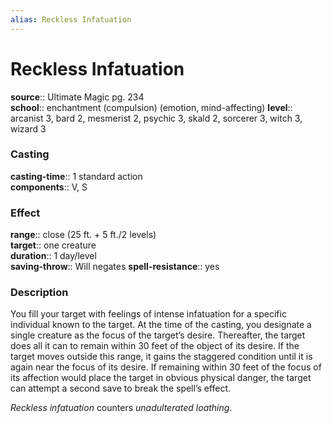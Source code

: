 ```yaml
---
alias: Reckless Infatuation
---
```


# Reckless Infatuation 

**source**:: Ultimate Magic pg. 234  
**school**:: enchantment (compulsion) (emotion, mind-affecting)
**level**:: arcanist 3, bard 2, mesmerist 2, psychic 3, skald 2, sorcerer 3, witch 3, wizard 3

### Casting 

**casting-time**:: 1 standard action  
**components**:: V, S

### Effect 

**range**:: close (25 ft. + 5 ft./2 levels)  
**target**:: one creature  
**duration**:: 1 day/level  
**saving-throw**:: Will negates
**spell-resistance**:: yes

### Description 

You fill your target with feelings of intense infatuation for a specific individual known to the target. At the time of the casting, you designate a single creature as the focus of the target’s desire. Thereafter, the target does all it can to remain within 30 feet of the object of its desire. If the target moves outside this range, it gains the staggered condition until it is again near the focus of its desire. If remaining within 30 feet of the focus of its affection would place the target in obvious physical danger, the target can attempt a second save to break the spell’s effect.  
  
*Reckless infatuation* counters *unadulterated loathing*.
